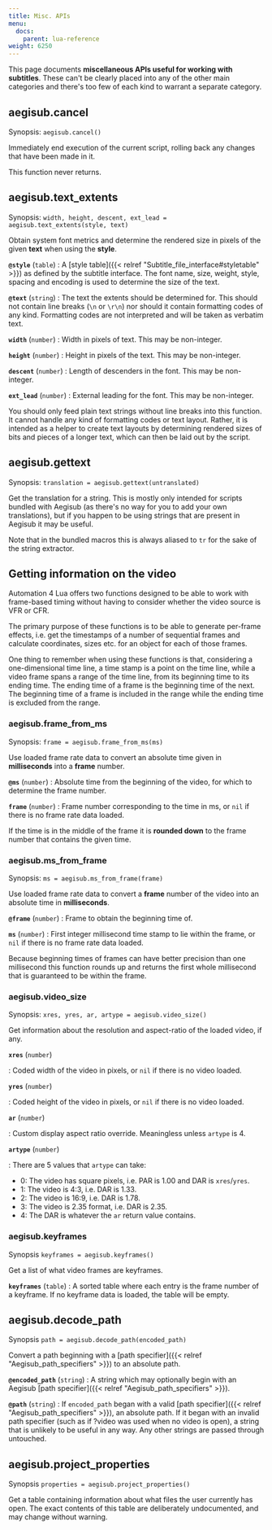 ```yaml
---
title: Misc. APIs
menu:
  docs:
    parent: lua-reference
weight: 6250
---
```


This page documents **miscellaneous APIs useful for working with
subtitles**. These can't be clearly placed into any of the other main
categories and there's too few of each kind to warrant a separate category.

## aegisub.cancel

Synopsis: `aegisub.cancel()`

Immediately end execution of the current script, rolling back any changes
that have been made in it.

This function never returns.

## aegisub.text_extents

Synopsis: `width, height, descent, ext_lead = aegisub.text_extents(style, text)`

Obtain system font metrics and determine the rendered size in pixels of the
given **text** when using the **style**.

**`@style`** (`table`)
: A \[style table\]({{\< relref "Subtitle_file_interface#styletable" >}}) as defined by
  the subtitle interface. The font name, size, weight, style, spacing and
  encoding is used to determine the size of the text.

**`@text`** (`string`)
: The text the extents should be determined for. This
  should not contain line breaks (`\n` or `\r\n`) nor should it contain
  formatting codes of any kind. Formatting codes are not interpreted and
  will be taken as verbatim text.

**`width`** (`number`)
: Width in pixels of text. This may be non-integer.

**`height`** (`number`)
: Height in pixels of the text. This may be non-integer.

**`descent`** (`number`)
: Length of descenders in the font. This may be
  non-integer.

**`ext_lead`** (`number`)
: External leading for the font. This may be non-integer.

You should only feed plain text strings without line breaks into this
function. It cannot handle any kind of formatting codes or text layout.
Rather, it is intended as a helper to create text layouts by determining
rendered sizes of bits and pieces of a longer text, which can then be
laid out by the script.

## aegisub.gettext

Synopsis: `translation = aegisub.gettext(untranslated)`

Get the translation for a string. This is mostly only intended for scripts
bundled with Aegisub (as there's no way for you to add your own
translations), but if you happen to be using strings that are present in
Aegisub it may be useful.

Note that in the bundled macros this is always aliased to `tr` for the sake
of the string extractor.

## Getting information on the video

Automation 4 Lua offers two functions designed to be able to work with
frame-based timing without having to consider whether the video source is
VFR or CFR.

The primary purpose of these functions is to be able to generate per-frame
effects, i.e. get the timestamps of a number of sequential frames and
calculate coordinates, sizes etc. for an object for each of those frames.

One thing to remember when using these functions is that, considering a
one-dimensional time line, a time stamp is a point on the time line, while
a video frame spans a range of the time line, from its beginning time to
its ending time. The ending time of a frame is the beginning time of the
next. The beginning time of a frame is included in the range while the
ending time is excluded from the range.

### aegisub.frame_from_ms

Synopsis: `frame = aegisub.frame_from_ms(ms)`

Use loaded frame rate data to convert an absolute time given in
**milliseconds** into a **frame** number.

**`@ms`** (`number`)
: Absolute time from the beginning of the video, for
  which to determine the frame number.

**`frame`** (`number`)
: Frame number corresponding to the time in ms, or `nil` if there is no
  frame rate data loaded.

If the time is in the middle of the frame it is **rounded down** to the frame
number that contains the given time.

### aegisub.ms_from_frame

Synopsis: `ms = aegisub.ms_from_frame(frame)`

Use loaded frame rate data to convert a **frame** number of the video into
an absolute time in **milliseconds**.

**`@frame`** (`number`)
: Frame to obtain the beginning time of.

**`ms`** (`number`)
: First integer millisecond time stamp to lie within the frame, or `nil` if
  there is no frame rate data loaded.

Because beginning times of frames can have better precision than one
millisecond this function rounds up and returns the first whole millisecond
that is guaranteed to be within the frame.

### aegisub.video_size

Synopsis: `xres, yres, ar, artype = aegisub.video_size()`

Get information about the resolution and aspect-ratio of the loaded video,
if any.

**`xres`** (`number`)

: Coded width of the video in pixels, or `nil` if there is no video loaded.

**`yres`** (`number`)

: Coded height of the video in pixels, or `nil` if there is no video loaded.

**`ar`** (`number`)

: Custom display aspect ratio override. Meaningless unless `artype` is 4.

**`artype`** (`number`)

: There are 5 values that `artype` can take:

  - 0: The video has square pixels, i.e. PAR is 1.00 and DAR is `xres`/`yres`.
  - 1: The video is 4:3, i.e. DAR is 1.33.
  - 2: The video is 16:9, i.e. DAR is 1.78.
  - 3: The video is 2.35 format, i.e. DAR is 2.35.
  - 4: The DAR is whatever the `ar` return value contains.

### aegisub.keyframes

Synopsis `keyframes = aegisub.keyframes()`

Get a list of what video frames are keyframes.

**`keyframes`** (`table`)
: A sorted table where each entry is the frame number of a keyframe. If
  no keyframe data is loaded, the table will be empty.

## aegisub.decode_path

Synopsis `path = aegisub.decode_path(encoded_path)`

Convert a path beginning with a \[path specifier\]({{\< relref "Aegisub_path_specifiers" >}})
to an absolute path.

**`@encoded_path`** (`string`)
: A string which may optionally begin with an Aegisub \[path specifier\]({{\< relref "Aegisub_path_specifiers" >}}).

**`@path`** (`string`)
: If `encoded_path` began with a valid \[path specifier\]({{\< relref "Aegisub_path_specifiers" >}}), an absolute path. If it began with an
  invalid path specifier (such as if ?video was used when no video is open),
  a string that is unlikely to be useful in any way. Any other strings are
  passed through untouched.

## aegisub.project_properties

Synopsis `properties = aegisub.project_properties()`

Get a table containing information about what files the user currently has open.
The exact contents of this table are deliberately undocumented, and may change without warning.
